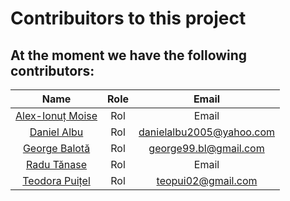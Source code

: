 # Contribuitors to this project




## At the moment we have the following contributors:
|                       Name                        | Role  |         Email         |
| :-----------------------------------------------: | :---: | :-------------------: |
| [Alex-Ionuț Moise](https://github.com/Alex-dev02) |  Rol  |         Email         |
|   [Daniel Albu](https://github.com/DanielAlbu1)   |  Rol  |         danielalbu2005@yahoo.com         |
|     [George Balotă](https://github.com/MXG99)     |  Rol  | george99.bl@gmail.com |
|     [Radu Tănase](https://github.com/RaduTns)     |  Rol  |         Email         |
|    [Teodora Puițel](https://github.com/TeoP2)     |  Rol  |         teopui02@gmail.com         |


